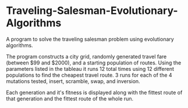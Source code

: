 # Traveling-Salesman-Evolutionary-Algorithms
A program to solve the traveling salesman problem using evolutionary algorithms.

The program constructs a city grid, randomly generated travel fare (between $99 and $2000), and a starting population of routes.
Using the parameters listed in the tableau it runs 12 total times using 12 different populations to find the cheapest travel route.
3 runs for each of the 4 mutations tested, insert, scramble, swap, and inversion.

Each generation and it's fitness is displayed along with the fittest route of that generation and the fittest route of the whole run.
